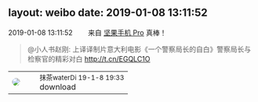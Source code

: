 layout: weibo
date: 2019-01-08 13:11:52
---
<meta name="referrer" content="no-referrer" />

2019-01-08 13:11:52  &nbsp;&nbsp;&nbsp;&nbsp;&nbsp;&nbsp; 来自 <a href="http://app.weibo.com/t/feed/Z4AgP" rel="nofollow">坚果手机 Pro</a>
真棒！
>  @小人书赵刚: 上译译制片意大利电影《一个警察局长的自白》警察局长与检察官的精彩对白 http://t.cn/EGQLC1O ​​​

<table style="width: 100%;">
  <tr>
    <td style="width: 40px;"><img style="border-radius:50%" src="https://tva4.sinaimg.cn/crop.7.0.735.735.50/69913cd7jw8f7htri4j2qj20ku0kfmxx.jpg?KID=imgbed,tva&Expires=1624465825&ssig=JOIt8kOXQL"></td>
    <td colspan="2"><small>抹茶waterDi 19-1-8 19:33</small><br/>download</td>
  </tr>
</table>

